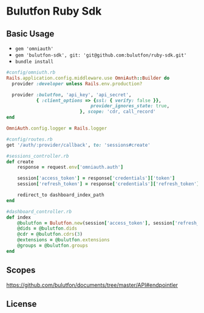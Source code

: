 # Bulutfon Ruby Sdk



## Basic Usage

* `gem 'omniauth'`
* `gem 'bulutfon-sdk', git: 'git@github.com:bulutfon/ruby-sdk.git'`
* `bundle install`

```ruby
#config/omniuth.rb
Rails.application.config.middleware.use OmniAuth::Builder do
  provider :developer unless Rails.env.production?

  provider :bulutfon, 'api_key', 'api_secret',
           { :client_options => {ssl: { verify: false }},
                               provider_ignores_state: true,
                           }, scope: 'cdr, call_record'
end

OmniAuth.config.logger = Rails.logger
```

```ruby
#config/routes.rb
get '/auth/:provider/callback', to: 'sessions#create'
```

```ruby
#sessions_controller.rb
def create
    response = request.env['omniauth.auth']

    session['access_token'] = response['credentials']['token']
    session['refresh_token'] = response['credentials']['refresh_token']

    redirect_to dashboard_index_path
end
```

```ruby
#dashboard_controller.rb
def index
    @bulutfon = Bulutfon.new(session['access_token'], session['refresh_token'])
    @dids = @bulutfon.dids
    @cdr = @bulutfon.cdrs(3)
    @extensions = @bulutfon.extensions
    @groups = @bulutfon.groups
end
```

## Scopes
https://github.com/bulutfon/documents/tree/master/API#endpointler

## License
